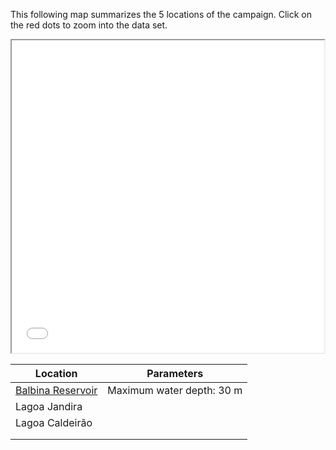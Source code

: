 This following map summarizes the 5 locations of the campaign. Click on the red dots to zoom into the data set.

<iframe src="html/index.html" height="500" width="500"></iframe>

| Location                                                       | Parameters                |
| -------------------------------------------------------------- | ------------------------- |
| [Balbina Reservoir](https://en.wikipedia.org/wiki/Balbina_Dam) | Maximum water depth: 30 m |
| Lagoa Jandira                                                  |                           |
| Lagoa Caldeirão                                                |                           |
|                                                                |                           |
|                                                                |                           |
